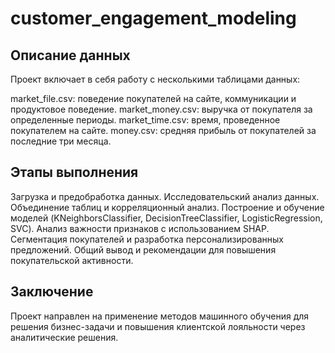 # customer_engagement_modeling

## Описание данных
Проект включает в себя работу с несколькими таблицами данных:

market_file.csv: поведение покупателей на сайте, коммуникации и продуктовое поведение.
market_money.csv: выручка от покупателя за определенные периоды.
market_time.csv: время, проведенное покупателем на сайте.
money.csv: средняя прибыль от покупателей за последние три месяца.

## Этапы выполнения
Загрузка и предобработка данных.
Исследовательский анализ данных.
Объединение таблиц и корреляционный анализ.
Построение и обучение моделей (KNeighborsClassifier, DecisionTreeClassifier, LogisticRegression, SVC).
Анализ важности признаков с использованием SHAP.
Сегментация покупателей и разработка персонализированных предложений.
Общий вывод и рекомендации для повышения покупательской активности.

## Заключение
Проект направлен на применение методов машинного обучения для решения бизнес-задачи и повышения клиентской лояльности через аналитические решения.
